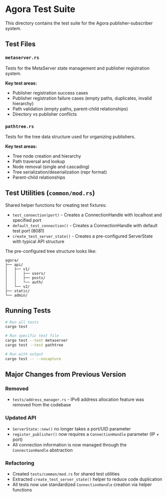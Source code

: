 # Agora Test Suite

This directory contains the test suite for the Agora publisher-subscriber system.

## Test Files

### `metaserver.rs`
Tests for the MetaServer state management and publisher registration system.

**Key test areas:**
- Publisher registration success cases
- Publisher registration failure cases (empty paths, duplicates, invalid hierarchy)
- Path validation (empty paths, parent-child relationships)
- Directory vs publisher conflicts

### `pathtree.rs`
Tests for the tree data structure used for organizing publishers.

**Key test areas:**
- Tree node creation and hierarchy
- Path traversal and lookup
- Node removal (single and cascading)
- Tree serialization/deserialization (repr format)
- Parent-child relationships

## Test Utilities (`common/mod.rs`)

Shared helper functions for creating test fixtures:

- `test_connection(port)` - Creates a ConnectionHandle with localhost and specified port
- `default_test_connection()` - Creates a ConnectionHandle with default test port (8081)
- `create_test_server_state()` - Creates a pre-configured ServerState with typical API structure

The pre-configured tree structure looks like:
```
agora/
├── api/
│   ├── v1/
│   │   ├── users/
│   │   ├── posts/
│   │   └── auth/
│   └── v2/
├── static/
└── admin/
```

## Running Tests

```bash
# Run all tests
cargo test

# Run specific test file
cargo test --test metaserver
cargo test --test pathtree

# Run with output
cargo test -- --nocapture
```

## Major Changes from Previous Version

### Removed
- `tests/address_manager.rs` - IPv6 address allocation feature was removed from the codebase

### Updated API
- `ServerState::new()` no longer takes a port/UID parameter
- `register_publisher()` now requires a `ConnectionHandle` parameter (IP + port)
- All connection information is now managed through the `ConnectionHandle` abstraction

### Refactoring
- Created `tests/common/mod.rs` for shared test utilities
- Extracted `create_test_server_state()` helper to reduce code duplication
- All tests now use standardized `ConnectionHandle` creation via helper functions
